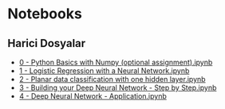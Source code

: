 # Notebooks


<!--HariciDosyalar-->

## Harici Dosyalar

- [0 - Python Basics with Numpy (optional assignment).ipynb](./0%20-%20Python%20Basics%20with%20Numpy%20%28optional%20assignment%29.ipynb)
- [1 - Logistic Regression with a Neural Network.ipynb](./1%20-%20Logistic%20Regression%20with%20a%20Neural%20Network.ipynb)
- [2 - Planar data classification with one hidden layer.ipynb](./2%20-%20Planar%20data%20classification%20with%20one%20hidden%20layer.ipynb)
- [3 - Building your Deep Neural Network - Step by Step.ipynb](./3%20-%20Building%20your%20Deep%20Neural%20Network%20-%20Step%20by%20Step.ipynb)
- [4 - Deep Neural Network - Application.ipynb](./4%20-%20Deep%20Neural%20Network%20-%20Application.ipynb)


<!--HariciDosyalar-->

